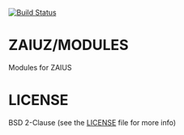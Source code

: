 [![Build Status](https://travis-ci.org/zaiuz/modules.png)](https://travis-ci.org/zaiuz/modules)

ZAIUZ/MODULES
=============

Modules for ZAIUS

LICENSE
=======

BSD 2-Clause (see the [LICENSE][0] file for more info)


[0]: https://raw.github.com/zaiuz/modules/master/LICENSE

